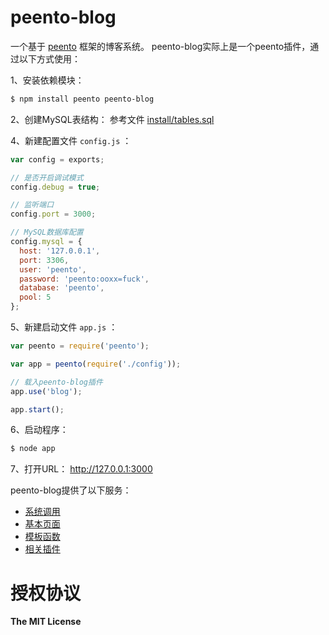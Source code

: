 peento-blog
===========

一个基于 [peento](https://github.com/peento/peento) 框架的博客系统。
peento-blog实际上是一个peento插件，通过以下方式使用：

1、安装依赖模块：

```bash
$ npm install peento peento-blog
```

2、创建MySQL表结构：
参考文件 [install/tables.sql](https://github.com/peento/peento-blog/blob/master/install/tables.sql)

4、新建配置文件 `config.js` ：

```JavaScript
var config = exports;

// 是否开启调试模式
config.debug = true;

// 监听端口
config.port = 3000;

// MySQL数据库配置
config.mysql = {
  host: '127.0.0.1',
  port: 3306,
  user: 'peento',
  password: 'peento:ooxx=fuck',
  database: 'peento',
  pool: 5
};
```

5、新建启动文件 `app.js` ：

```JavaScript
var peento = require('peento');

var app = peento(require('./config'));

// 载入peento-blog插件
app.use('blog');

app.start();
```

6、启动程序：

```bash
$ node app
```

7、打开URL： http://127.0.0.1:3000


peento-blog提供了以下服务：

+ [系统调用](https://github.com/peento/peento-blog/wiki/%E7%B3%BB%E7%BB%9F%E8%B0%83%E7%94%A8)
+ [基本页面](https://github.com/peento/peento-blog/wiki/%E5%9F%BA%E6%9C%AC%E9%A1%B5%E9%9D%A2)
+ [模板函数](https://github.com/peento/peento-blog/wiki/%E6%A8%A1%E6%9D%BF%E5%87%BD%E6%95%B0)
+ [相关插件](https://github.com/peento/peento-blog/wiki/%E7%9B%B8%E5%85%B3%E6%8F%92%E4%BB%B6)


授权协议
========

**The MIT License**
